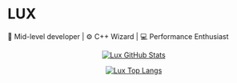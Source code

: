 # LUX

🧠 Mid-level developer | ⚙️ C++ Wizard | 💻 Performance Enthusiast


</h2> 

<div align="center">

[![Lux GitHub Stats](https://github-readme-stats.vercel.app/api?username=Wizer27&show_icons=true&title_color=fff&bg_color=000&icon_color=fff&border_radius=20&hide_border=true&text_color=ff3030)](https://github.com/Wizer27)

 [![Lux Top Langs](https://github-readme-stats.vercel.app/api/top-langs/?username=Wizer27&layout=compact&show_icons=true&title_color=FFF&bg_color=000&icon_color=FFF&border_radius=10&hide_border=true&text_color=00CF91)](https://github.com/Wizer27)
  







<!--
**Wizer27/Wizer27** is a ✨ _special_ ✨ repository because its `README.md` (this file) appears on your GitHub profile.

Here are some ideas to get you started:

- 🌱 I’m currently learning ...
- 👯 I’m looking to collaborate on ...
- 🤔 I’m looking for help with ...
- 💬 Ask me about ...
- 📫 How to reach me: ...
- 😄 Pronouns: ...
- ⚡ Fun fact: ...
-->
